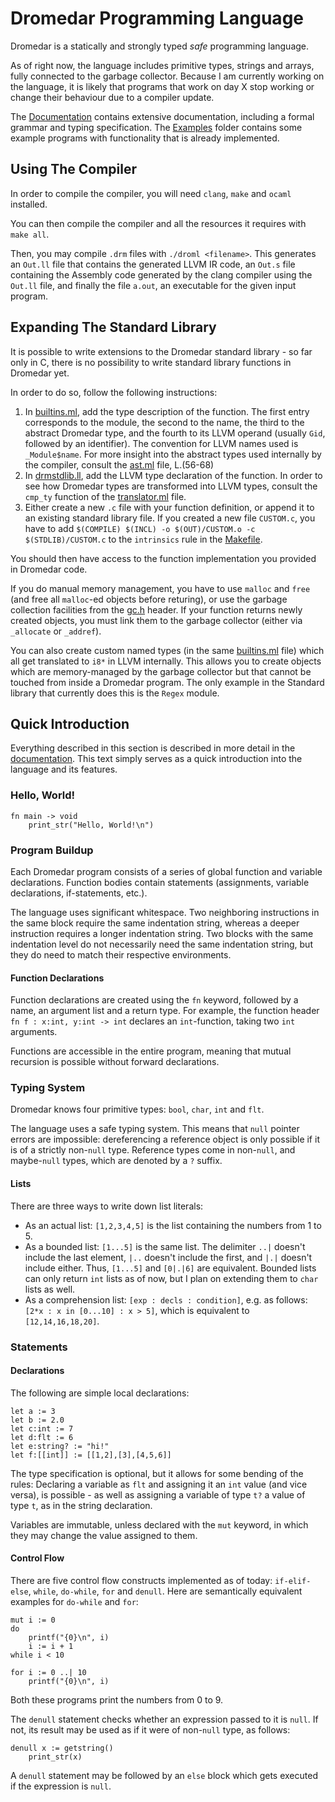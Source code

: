 # Dromedar Programming Language

Dromedar is a statically and strongly typed _safe_ programming language.

As of right now, the language includes primitive types, strings and arrays, fully connected to the garbage collector.
Because I am currently working on the language, it is likely that programs that work on day X stop working or change their behaviour due to a compiler update.

The [Documentation](Doc/Doc.pdf) contains extensive documentation, including a formal grammar and typing specification. The [Examples](Droml/ExamplePrograms/) folder contains some example programs with functionality that is already implemented.

## Using The Compiler

In order to compile the compiler, you will need `clang`, `make` and `ocaml` installed.

You can then compile the compiler and all the resources it requires with `make all`.

Then, you may compile `.drm` files with `./droml <filename>`. This generates an `Out.ll` file that contains the generated LLVM IR code, an `Out.s` file containing the Assembly code generated by the clang compiler using the `Out.ll` file, and finally the file `a.out`, an executable for the given input program.

## Expanding The Standard Library

It is possible to write extensions to the Dromedar standard library - so far only in C, there is no possibility to write standard library functions in Dromedar yet.

In order to do so, follow the following instructions:

1. In [builtins.ml](Droml/builtins.ml), add the type description of the function. The first entry corresponds to the module, the second to the name, the third to the abstract Dromedar type, and the fourth to its LLVM operand (usually `Gid`, followed by an identifier). The convention for LLVM names used is `_Module$name`. For more insight into the abstract types used internally by the compiler, consult the [ast.ml](Droml/ast.ml) file, L.(56-68)
2. In [drmstdlib.ll](Droml/cutils/drmstdlib/drmstdlib.ll), add the LLVM type declaration of the function. In order to see how Dromedar types are transformed into LLVM types, consult the `cmp_ty` function of the [translator.ml](Droml/translator.ml) file.
3. Either create a new `.c` file with your function definition, or append it to an existing standard library file. If you created a new file `CUSTOM.c`, you have to add `$(COMPILE) $(INCL) -o $(OUT)/CUSTOM.o -c $(STDLIB)/CUSTOM.c` to the `intrinsics` rule in the [Makefile](Droml/Makefile).

You should then have access to the function implementation you provided in Dromedar code.

If you do manual memory management, you have to use `malloc` and `free` (and free all `malloc`-ed objects before returing), or use the garbage collection facilities from the [gc.h](Droml/cutils/gc.h) header. If your function returns newly created objects, you must link them to the garbage collector (either via `_allocate` or `_addref`).

You can also create custom named types (in the same [builtins.ml](Droml/builtins.ml) file) which all get translated to `i8*` in LLVM internally. This allows you to create objects which are memory-managed by the garbage collector but that cannot be touched from inside a Dromedar program. The only example in the Standard library that currently does this is the `Regex` module.

## Quick Introduction

Everything described in this section is described in more detail in the [documentation](Doc/Doc.pdf). This text simply serves as a quick introduction into the language and its features.

### Hello, World!

    fn main -> void
        print_str("Hello, World!\n")

### Program Buildup

Each Dromedar program consists of a series of global function and variable declarations. Function bodies contain statements (assignments, variable declarations, if-statements, etc.).

The language uses significant whitespace. Two neighboring instructions in the same block require the same indentation string, whereas a deeper instruction requires a longer indentation string. Two blocks with the same indentation level do not necessarily need the same indentation string, but they do need to match their respective environments.

#### Function Declarations

Function declarations are created using the `fn` keyword, followed by a name, an argument list and a return type. For example, the function header `fn f : x:int, y:int -> int` declares an `int`-function, taking two `int` arguments.

Functions are accessible in the entire program, meaning that mutual recursion is possible without forward declarations.

### Typing System

Dromedar knows four primitive types: `bool`, `char`, `int` and `flt`.

The language uses a safe typing system. This means that `null` pointer errors are impossible: dereferencing a reference object is only possible if it is of a strictly non-`null` type. Reference types come in non-`null`, and maybe-`null` types, which are denoted by a `?` suffix.

#### Lists

There are three ways to write down list literals:

* As an actual list: `[1,2,3,4,5]` is the list containing the numbers from 1 to 5.
* As a bounded list: `[1...5]` is the same list. The delimiter `..|` doesn't include the last element, `|..` doesn't include the first, and `|.|` doesn't include either. Thus, `[1...5]` and `[0|.|6]` are equivalent. Bounded lists can only return `int` lists as of now, but I plan on extending them to `char` lists as well.
* As a comprehension list: `[exp : decls : condition]`, e.g. as follows: `[2*x : x in [0...10] : x > 5]`, which is equivalent to `[12,14,16,18,20]`.

### Statements

#### Declarations

The following are simple local declarations:

    let a := 3
    let b := 2.0
    let c:int := 7
    let d:flt := 6
    let e:string? := "hi!"
    let f:[[int]] := [[1,2],[3],[4,5,6]]

The type specification is optional, but it allows for some bending of the rules: Declaring a variable as `flt` and assigning it an `int` value (and vice versa), is possible - as well as assigning a variable of type `t?` a value of type `t`, as in the string declaration.

Variables are immutable, unless declared with the `mut` keyword, in which they may change the value assigned to them.

#### Control Flow

There are five control flow constructs implemented as of today: `if-elif-else`, `while`, `do-while`, `for` and `denull`. Here are semantically equivalent examples for `do-while` and `for`:

    mut i := 0
    do
        printf("{0}\n", i)
        i := i + 1
    while i < 10

    for i := 0 ..| 10
        printf("{0}\n", i)

Both these programs print the numbers from 0 to 9.

The `denull` statement checks whether an expression passed to it is `null`. If not, its result may be used as if it were of non-`null` type, as follows:

    denull x := getstring()
        print_str(x)

A `denull` statement may be followed by an `else` block which gets executed if the expression is `null`.

